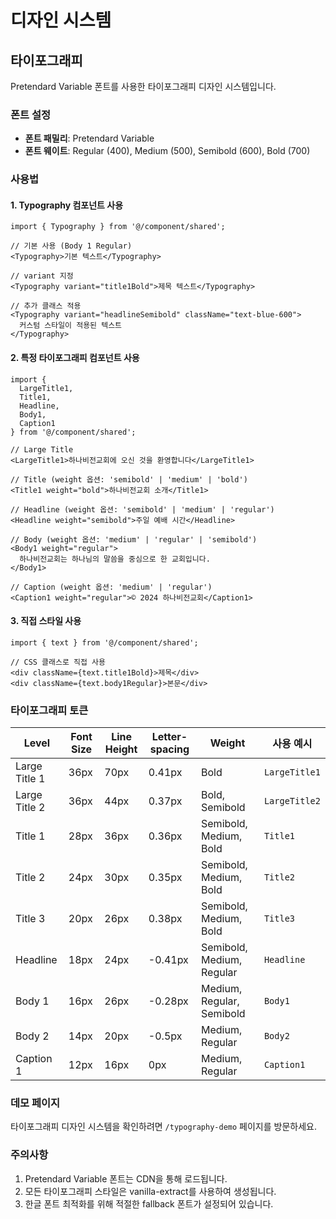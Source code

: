 # 디자인 시스템

## 타이포그래피

Pretendard Variable 폰트를 사용한 타이포그래피 디자인 시스템입니다.

### 폰트 설정

- **폰트 패밀리**: Pretendard Variable
- **폰트 웨이트**: Regular (400), Medium (500), Semibold (600), Bold (700)

### 사용법

#### 1. Typography 컴포넌트 사용

```tsx
import { Typography } from '@/component/shared';

// 기본 사용 (Body 1 Regular)
<Typography>기본 텍스트</Typography>

// variant 지정
<Typography variant="title1Bold">제목 텍스트</Typography>

// 추가 클래스 적용
<Typography variant="headlineSemibold" className="text-blue-600">
  커스텀 스타일이 적용된 텍스트
</Typography>
```

#### 2. 특정 타이포그래피 컴포넌트 사용

```tsx
import {
  LargeTitle1,
  Title1,
  Headline,
  Body1,
  Caption1
} from '@/component/shared';

// Large Title
<LargeTitle1>하나비전교회에 오신 것을 환영합니다</LargeTitle1>

// Title (weight 옵션: 'semibold' | 'medium' | 'bold')
<Title1 weight="bold">하나비전교회 소개</Title1>

// Headline (weight 옵션: 'semibold' | 'medium' | 'regular')
<Headline weight="semibold">주일 예배 시간</Headline>

// Body (weight 옵션: 'medium' | 'regular' | 'semibold')
<Body1 weight="regular">
  하나비전교회는 하나님의 말씀을 중심으로 한 교회입니다.
</Body1>

// Caption (weight 옵션: 'medium' | 'regular')
<Caption1 weight="regular">© 2024 하나비전교회</Caption1>
```

#### 3. 직접 스타일 사용

```tsx
import { text } from '@/component/shared';

// CSS 클래스로 직접 사용
<div className={text.title1Bold}>제목</div>
<div className={text.body1Regular}>본문</div>
```

### 타이포그래피 토큰

| Level         | Font Size | Line Height | Letter-spacing | Weight                    | 사용 예시     |
| ------------- | --------- | ----------- | -------------- | ------------------------- | ------------- |
| Large Title 1 | 36px      | 70px        | 0.41px         | Bold                      | `LargeTitle1` |
| Large Title 2 | 36px      | 44px        | 0.37px         | Bold, Semibold            | `LargeTitle2` |
| Title 1       | 28px      | 36px        | 0.36px         | Semibold, Medium, Bold    | `Title1`      |
| Title 2       | 24px      | 30px        | 0.35px         | Semibold, Medium, Bold    | `Title2`      |
| Title 3       | 20px      | 26px        | 0.38px         | Semibold, Medium, Bold    | `Title3`      |
| Headline      | 18px      | 24px        | -0.41px        | Semibold, Medium, Regular | `Headline`    |
| Body 1        | 16px      | 26px        | -0.28px        | Medium, Regular, Semibold | `Body1`       |
| Body 2        | 14px      | 20px        | -0.5px         | Medium, Regular           | `Body2`       |
| Caption 1     | 12px      | 16px        | 0px            | Medium, Regular           | `Caption1`    |

### 데모 페이지

타이포그래피 디자인 시스템을 확인하려면 `/typography-demo` 페이지를 방문하세요.

### 주의사항

1. Pretendard Variable 폰트는 CDN을 통해 로드됩니다.
2. 모든 타이포그래피 스타일은 vanilla-extract를 사용하여 생성됩니다.
3. 한글 폰트 최적화를 위해 적절한 fallback 폰트가 설정되어 있습니다.
